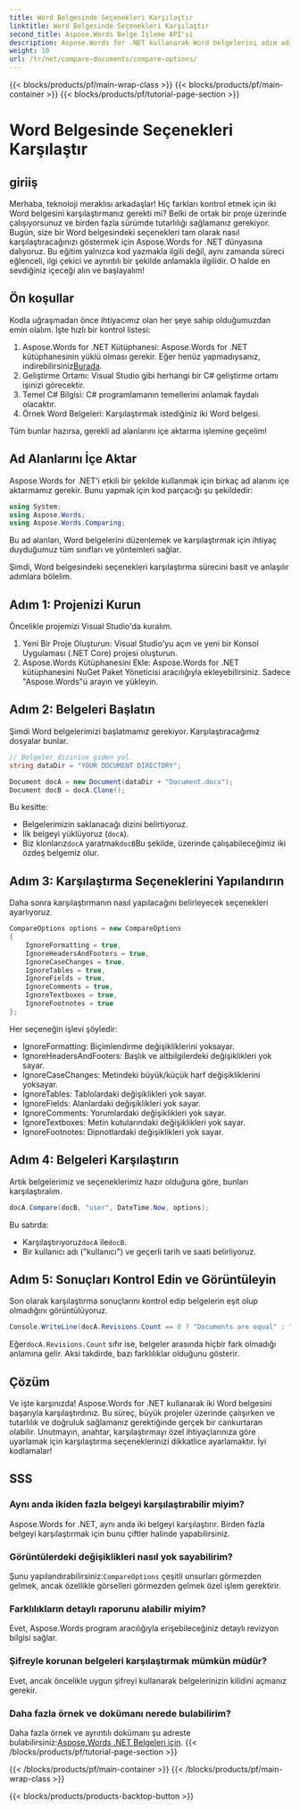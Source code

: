 ```yaml
---
title: Word Belgesinde Seçenekleri Karşılaştır
linktitle: Word Belgesinde Seçenekleri Karşılaştır
second_title: Aspose.Words Belge İşleme API'si
description: Aspose.Words for .NET kullanarak Word belgelerini adım adım kılavuzumuzla nasıl karşılaştıracağınızı öğrenin. Belge tutarlılığını zahmetsizce sağlayın.
weight: 10
url: /tr/net/compare-documents/compare-options/
---
```


{{< blocks/products/pf/main-wrap-class >}}
{{< blocks/products/pf/main-container >}}
{{< blocks/products/pf/tutorial-page-section >}}

# Word Belgesinde Seçenekleri Karşılaştır

## giriiş

Merhaba, teknoloji meraklısı arkadaşlar! Hiç farkları kontrol etmek için iki Word belgesini karşılaştırmanız gerekti mi? Belki de ortak bir proje üzerinde çalışıyorsunuz ve birden fazla sürümde tutarlılığı sağlamanız gerekiyor. Bugün, size bir Word belgesindeki seçenekleri tam olarak nasıl karşılaştıracağınızı göstermek için Aspose.Words for .NET dünyasına dalıyoruz. Bu eğitim yalnızca kod yazmakla ilgili değil, aynı zamanda süreci eğlenceli, ilgi çekici ve ayrıntılı bir şekilde anlamakla ilgilidir. O halde en sevdiğiniz içeceği alın ve başlayalım!

## Ön koşullar

Kodla uğraşmadan önce ihtiyacımız olan her şeye sahip olduğumuzdan emin olalım. İşte hızlı bir kontrol listesi:

1.  Aspose.Words for .NET Kütüphanesi: Aspose.Words for .NET kütüphanesinin yüklü olması gerekir. Eğer henüz yapmadıysanız, indirebilirsiniz[Burada](https://releases.aspose.com/words/net/).
2. Geliştirme Ortamı: Visual Studio gibi herhangi bir C# geliştirme ortamı işinizi görecektir.
3. Temel C# Bilgisi: C# programlamanın temellerini anlamak faydalı olacaktır.
4. Örnek Word Belgeleri: Karşılaştırmak istediğiniz iki Word belgesi.

Tüm bunlar hazırsa, gerekli ad alanlarını içe aktarma işlemine geçelim!

## Ad Alanlarını İçe Aktar

Aspose.Words for .NET'i etkili bir şekilde kullanmak için birkaç ad alanını içe aktarmamız gerekir. Bunu yapmak için kod parçacığı şu şekildedir:

```csharp
using System;
using Aspose.Words;
using Aspose.Words.Comparing;
```

Bu ad alanları, Word belgelerini düzenlemek ve karşılaştırmak için ihtiyaç duyduğumuz tüm sınıfları ve yöntemleri sağlar.

Şimdi, Word belgesindeki seçenekleri karşılaştırma sürecini basit ve anlaşılır adımlara bölelim.

## Adım 1: Projenizi Kurun

Öncelikle projemizi Visual Studio'da kuralım.

1. Yeni Bir Proje Oluşturun: Visual Studio'yu açın ve yeni bir Konsol Uygulaması (.NET Core) projesi oluşturun.
2. Aspose.Words Kütüphanesini Ekle: Aspose.Words for .NET kütüphanesini NuGet Paket Yöneticisi aracılığıyla ekleyebilirsiniz. Sadece "Aspose.Words"ü arayın ve yükleyin.

## Adım 2: Belgeleri Başlatın

Şimdi Word belgelerimizi başlatmamız gerekiyor. Karşılaştıracağımız dosyalar bunlar.

```csharp
// Belgeler dizinine giden yol.
string dataDir = "YOUR DOCUMENT DIRECTORY";

Document docA = new Document(dataDir + "Document.docx");
Document docB = docA.Clone();
```

Bu kesitte:
- Belgelerimizin saklanacağı dizini belirtiyoruz.
- İlk belgeyi yüklüyoruz (`docA`).
-  Biz klonlarız`docA` yaratmak`docB`Bu şekilde, üzerinde çalışabileceğimiz iki özdeş belgemiz olur.

## Adım 3: Karşılaştırma Seçeneklerini Yapılandırın

Daha sonra karşılaştırmanın nasıl yapılacağını belirleyecek seçenekleri ayarlıyoruz.

```csharp
CompareOptions options = new CompareOptions
{
	IgnoreFormatting = true,
	IgnoreHeadersAndFooters = true,
	IgnoreCaseChanges = true,
	IgnoreTables = true,
	IgnoreFields = true,
	IgnoreComments = true,
	IgnoreTextboxes = true,
	IgnoreFootnotes = true
};
```

Her seçeneğin işlevi şöyledir:
- IgnoreFormatting: Biçimlendirme değişikliklerini yoksayar.
- IgnoreHeadersAndFooters: Başlık ve altbilgilerdeki değişiklikleri yok sayar.
- IgnoreCaseChanges: Metindeki büyük/küçük harf değişikliklerini yoksayar.
- IgnoreTables: Tablolardaki değişiklikleri yok sayar.
- IgnoreFields: Alanlardaki değişiklikleri yok sayar.
- IgnoreComments: Yorumlardaki değişiklikleri yok sayar.
- IgnoreTextboxes: Metin kutularındaki değişiklikleri yok sayar.
- IgnoreFootnotes: Dipnotlardaki değişiklikleri yok sayar.

## Adım 4: Belgeleri Karşılaştırın

Artık belgelerimiz ve seçeneklerimiz hazır olduğuna göre, bunları karşılaştıralım.

```csharp
docA.Compare(docB, "user", DateTime.Now, options);
```

Bu satırda:
-  Karşılaştırıyoruz`docA` ile`docB`.
- Bir kullanıcı adı ("kullanıcı") ve geçerli tarih ve saati belirliyoruz.

## Adım 5: Sonuçları Kontrol Edin ve Görüntüleyin

Son olarak karşılaştırma sonuçlarını kontrol edip belgelerin eşit olup olmadığını görüntülüyoruz.

```csharp
Console.WriteLine(docA.Revisions.Count == 0 ? "Documents are equal" : "Documents are not equal");
```

 Eğer`docA.Revisions.Count` sıfır ise, belgeler arasında hiçbir fark olmadığı anlamına gelir. Aksi takdirde, bazı farklılıklar olduğunu gösterir.

## Çözüm

Ve işte karşınızda! Aspose.Words for .NET kullanarak iki Word belgesini başarıyla karşılaştırdınız. Bu süreç, büyük projeler üzerinde çalışırken ve tutarlılık ve doğruluk sağlamanız gerektiğinde gerçek bir cankurtaran olabilir. Unutmayın, anahtar, karşılaştırmayı özel ihtiyaçlarınıza göre uyarlamak için karşılaştırma seçeneklerinizi dikkatlice ayarlamaktır. İyi kodlamalar!

## SSS

### Aynı anda ikiden fazla belgeyi karşılaştırabilir miyim?  
Aspose.Words for .NET, aynı anda iki belgeyi karşılaştırır. Birden fazla belgeyi karşılaştırmak için bunu çiftler halinde yapabilirsiniz.

### Görüntülerdeki değişiklikleri nasıl yok sayabilirim?  
 Şunu yapılandırabilirsiniz:`CompareOptions` çeşitli unsurları görmezden gelmek, ancak özellikle görselleri görmezden gelmek özel işlem gerektirir.

### Farklılıkların detaylı raporunu alabilir miyim?  
Evet, Aspose.Words program aracılığıyla erişebileceğiniz detaylı revizyon bilgisi sağlar.

### Şifreyle korunan belgeleri karşılaştırmak mümkün müdür?  
Evet, ancak öncelikle uygun şifreyi kullanarak belgelerinizin kilidini açmanız gerekir.

### Daha fazla örnek ve dokümanı nerede bulabilirim?  
 Daha fazla örnek ve ayrıntılı dokümanı şu adreste bulabilirsiniz:[Aspose.Words .NET Belgeleri için](https://reference.aspose.com/words/net/).
{{< /blocks/products/pf/tutorial-page-section >}}

{{< /blocks/products/pf/main-container >}}
{{< /blocks/products/pf/main-wrap-class >}}

{{< blocks/products/products-backtop-button >}}

